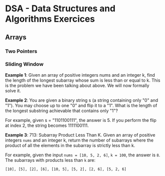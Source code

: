 # DSA - Data Structures and Algorithms Exercices

## Arrays
### Two Pointers
### Sliding Window
**Example 1**: Given an array of positive integers nums and an integer k, find the length of the longest subarray whose sum is less than or equal to k. This is the problem we have been talking about above. We will now formally solve it.

**Example 2**: You are given a binary string s (a string containing only "0" and "1"). You may choose up to one "0" and flip it to a "1". What is the length of the longest substring achievable that contains only "1"?

For example, given s = "1101100111", the answer is 5. If you perform the flip at index 2, the string becomes 1111100111.

**Example 3**: 713: Subarray Product Less Than K.
Given an array of positive integers `nums` and an integer k, return the number of subarrays where the product of all the elements in the subarray is strictly less than k.

For example, given the input `nums = [10, 5, 2, 6]`, `k = 100`, the answer is `8`. The subarrays with products less than `k` are:

`[10], [5], [2], [6], [10, 5], [5, 2], [2, 6], [5, 2, 6]`
